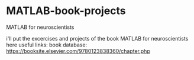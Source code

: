 # MATLAB-book-projects
MATLAB for neuroscientists

i'll put the excercises and projects of the book MATLAB for neuroscientists here
useful links:
book database: https://booksite.elsevier.com/9780123838360/chapter.php
